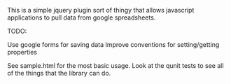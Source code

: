 This is a simple jquery plugin sort of thingy that allows javascript applications to pull data from google spreadsheets.

TODO:

Use google forms for saving data
Improve conventions for setting/getting properties

See sample.html for the most basic usage. Look at the qunit tests to see all of the things that the library can do.
